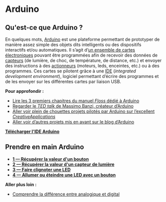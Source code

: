 # Arduino

## Qu'est-ce que Arduino ?

En quelques mots, [Arduino](https://fr.wikipedia.org/wiki/Arduino) est une plateforme permettant de prototyper de manière assez simple des objets dits intelligents ou des dispositifs interactifs et/ou automatiques. Il s’agit d’[un ensemble de cartes électroniques](https://www.arduino.cc/en/Main/Products) pouvant être programmées afin de recevoir des données de [capteurs](https://fr.wikipedia.org/wiki/Capteur) (de lumière, de choc, de température, de distance, etc.) et envoyer des instructions à des [actionneurs](https://fr.wikipedia.org/wiki/Actionneur) (moteurs, leds, enceintes, etc.) ou à des programmes. Ces cartes se pilotent grâce à une [IDE](https://www.arduino.cc/en/Main/Software) (_integrated development environment_), logiciel permettant d’écrire des programmes et de les envoyer sur les différentes cartes par liaison USB. 

**Pour approfondir :**

- [Lire les 3 premiers chapitres du manuel _Floss_ dédié à Arduino](https://fr.flossmanuals.net/arduino/historique-du-projet-arduino/)
- [Regarder le _TED talk_ de Massimo Banzi, créateur d’Arduino](https://www.ted.com/talks/massimo_banzi_how_arduino_is_open_sourcing_imagination)
- [Aller voir plein de chouettes projets pilotés par Arduino sur l’excellent _CreativeApplications_](https://www.creativeapplications.net/category/arduino-2/) 
- [Aller voir d’autres projets mis en avant sur le blog d’Arduino](https://blog.arduino.cc/category/featured/)

[**Télécharger l'IDE Arduino**](https://www.arduino.cc/en/Main/Software)



## Prendre en main Arduino
- [**1 — Récupérer la valeur d'un bouton**](1-get-digital-value-of-button)
- [**2 — Récupérer la valeur d'un capteur de lumière**](2-get-analog-value-of-light-sensor)
- [**3 — Faire clignoter une LED**](3-blink-led)
- [**4 — Allumer ou éteindre une LED avec un bouton**](4-switch-led-with-button)


**Aller plus loin :**

- [Comprendre la différence entre analogique et digital](https://blog.robotiq.com/whats-the-difference-between-digital-and-analog-i/o)
